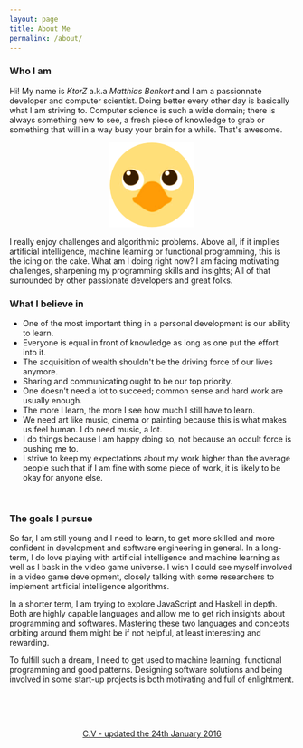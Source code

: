 ```yaml
---
layout: page
title: About Me
permalink: /about/
---
```


### Who I am

Hi! My name is *KtorZ* a.k.a *Matthias Benkort* and I am a passionnate developer and computer
scientist. Doing better every other day is basically what I am striving to. Computer science is
such a wide domain; there is always something new to see, a fresh piece of knowledge to grab
or something that will in a way busy your brain for a while. That's awesome.

<p align="center">
    <img src="/img/ktorz.png" width="150"/>
</p>

I really enjoy challenges and algorithmic problems. Above all, if it implies artificial
intelligence, machine learning or functional programming, this is the icing on the cake. What
am I doing right now? I am facing motivating challenges, sharpening my programming skills and
insights; All of that surrounded by other passionate developers and great folks. 

### What I believe in

- One of the most important thing in a personal development is our ability to learn.
- Everyone is equal in front of knowledge as long as one put the effort into it.
- The acquisition of wealth shouldn't be the driving force of our lives anymore.
- Sharing and communicating ought to be our top priority.
- One doesn't need a lot to succeed; common sense and hard work are usually enough.
- The more I learn, the more I see how much I still have to learn.
- We need art like music, cinema or painting because this is what makes us feel human. I do need music, a lot.
- I do things because I am happy doing so, not because an occult force is pushing me to.
- I strive to keep my expectations about my work higher than the average people such that if I am fine with some piece of work, it is likely to be okay for anyone else.

<br/>

### The goals I pursue

So far, I am still young and I need to learn, to get more skilled and more confident in
development and software engineering in general. In a long-term, I do love playing with
artificial intelligence and machine learning as well as I bask in the video game universe. I
wish I could see myself involved in a video game development, closely talking with some
researchers to implement artificial intelligence algorithms. 

In a shorter term, I am trying to explore JavaScript and Haskell in depth. Both are highly
capable languages and allow me to get rich insights about programming and softwares. Mastering
these two languages and concepts orbiting around them might be if not helpful, at least
interesting and rewarding.

To fulfill such a dream, I need to get used to machine learning, functional programming and
good patterns. Designing software solutions and being involved in some start-up
projects is both motivating and full of enlightment. 

<br/><br/><br/>

<p align="center">
    <a href="/matthiasbenkort.cv.pdf" alt="C.V - updated the 24th January 2016">
        C.V - updated the 24th January 2016
    </a>
</p>
